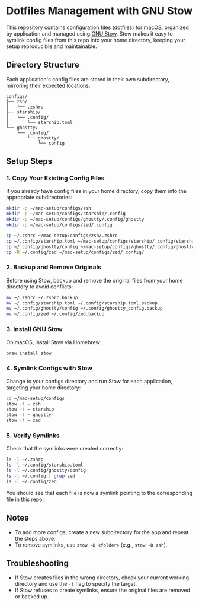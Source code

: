 # Dotfiles Management with GNU Stow

This repository contains configuration files (dotfiles) for macOS, organized by application and managed using [GNU Stow](https://www.gnu.org/software/stow/). Stow makes it easy to symlink config files from this repo into your home directory, keeping your setup reproducible and maintainable.

## Directory Structure

Each application's config files are stored in their own subdirectory, mirroring their expected locations:

```
configs/
├── zsh/
│   └── .zshrc
├── starship/
│   └── .config/
│       └── starship.toml
└── ghostty/
    └── .config/
        └── ghostty/
            └── config
```

## Setup Steps

### 1. Copy Your Existing Config Files

If you already have config files in your home directory, copy them into the appropriate subdirectories:

```sh
mkdir -p ~/mac-setup/configs/zsh
mkdir -p ~/mac-setup/configs/starship/.config
mkdir -p ~/mac-setup/configs/ghostty/.config/ghostty
mkdir -p ~/mac-setup/configs/zed/.config

cp ~/.zshrc ~/mac-setup/configs/zsh/.zshrc
cp ~/.config/starship.toml ~/mac-setup/configs/starship/.config/starship.toml
cp ~/.config/ghostty/config ~/mac-setup/configs/ghostty/.config/ghostty/config
cp -R ~/.config/zed ~/mac-setup/configs/zed/.config/
```

### 2. Backup and Remove Originals

Before using Stow, backup and remove the original files from your home directory to avoid conflicts:

```sh
mv ~/.zshrc ~/.zshrc.backup
mv ~/.config/starship.toml ~/.config/starship.toml.backup
mv ~/.config/ghostty/config ~/.config/ghostty_config.backup
mv ~/.config/zed ~/.config/zed.backup
```

### 3. Install GNU Stow

On macOS, install Stow via Homebrew:

```sh
brew install stow
```

### 4. Symlink Configs with Stow

Change to your configs directory and run Stow for each application, targeting your home directory:

```sh
cd ~/mac-setup/configs
stow -t ~ zsh
stow -t ~ starship
stow -t ~ ghostty
stow -t ~ zed
```

### 5. Verify Symlinks

Check that the symlinks were created correctly:

```sh
ls -l ~/.zshrc
ls -l ~/.config/starship.toml
ls -l ~/.config/ghostty/config
ls -l ~/.config | grep zed
ls -l ~/.config/zed
```

You should see that each file is now a symlink pointing to the corresponding file in this repo.

## Notes

- To add more configs, create a new subdirectory for the app and repeat the steps above.
- To remove symlinks, use `stow -D <folder>` (e.g., `stow -D zsh`).

## Troubleshooting

- If Stow creates files in the wrong directory, check your current working directory and use the `-t` flag to specify the target.
- If Stow refuses to create symlinks, ensure the original files are removed or backed up.
